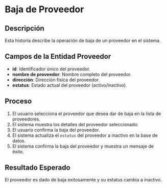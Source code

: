 # Baja de Proveedor

## Descripción
Esta historia describe la operación de baja de un proveedor en el sistema.

## Campos de la Entidad Proveedor
- **id**: Identificador único del proveedor.
- **nombre de proveedor**: Nombre completo del proveedor.
- **dirección**: Dirección física del proveedor.
- **estatus**: Estado actual del proveedor (activo/inactivo).

## Proceso
1. El usuario selecciona el proveedor que desea dar de baja en la lista de proveedores.
2. El sistema muestra los detalles del proveedor seleccionado.
3. El usuario confirma la baja del proveedor.
4. El sistema actualiza el `estatus` del proveedor a inactivo en la base de datos.
5. El sistema confirma la baja del proveedor y muestra un mensaje de éxito.

## Resultado Esperado
El proveedor es dado de baja exitosamente y su estatus cambia a inactivo.
